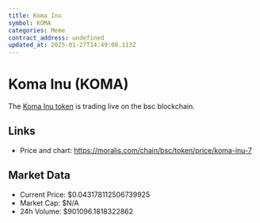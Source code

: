 ```yaml
---
title: Koma Inu
symbol: KOMA
categories: Meme
contract_address: undefined
updated_at: 2025-01-27T14:49:08.113Z
---
```


# Koma Inu (KOMA)
The [Koma Inu token](https://moralis.com/chain/bsc/token/price/koma-inu-7) is trading live on the bsc blockchain.

## Links
- Price and chart: https://moralis.com/chain/bsc/token/price/koma-inu-7

## Market Data
- Current Price: $0.043178112506739925
- Market Cap: $N/A
- 24h Volume: $901096.1818322862
